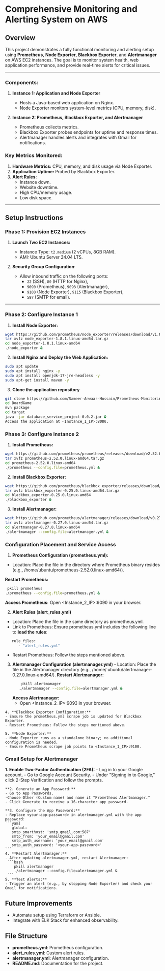 # Comprehensive Monitoring and Alerting System on AWS

## **Overview**
This project demonstrates a fully functional monitoring and alerting setup using **Prometheus**, **Node Exporter**, **Blackbox Exporter**, and **Alertmanager** on AWS EC2 instances. The goal is to monitor system health, web application performance, and provide real-time alerts for critical issues.

---


### **Components:**
1. **Instance 1: Application and Node Exporter**
   - Hosts a Java-based web application on Nginx.
   - Node Exporter monitors system-level metrics (CPU, memory, disk).

2. **Instance 2: Prometheus, Blackbox Exporter, and Alertmanager**
   - Prometheus collects metrics.
   - Blackbox Exporter probes endpoints for uptime and response times.
   - Alertmanager handles alerts and integrates with Gmail for notifications.

### **Key Metrics Monitored:**
1. **Hardware Metrics:** CPU, memory, and disk usage via Node Exporter.
2. **Application Uptime:** Probed by Blackbox Exporter.
3. **Alert Rules:**
   - Instance down.
   - Website downtime.
   - High CPU/memory usage.
   - Low disk space.

---

## **Setup Instructions**

### **Phase 1: Provision EC2 Instances**
1. **Launch Two EC2 Instances:**
   - Instance Type: `t2.medium` (2 vCPUs, 8GB RAM).
   - AMI: Ubuntu Server 24.04 LTS.

2. **Security Group Configuration:**
   - Allow inbound traffic on the following ports:
     - `22` (SSH), `80` (HTTP for Nginx),
     - `9090` (Prometheus), `9093` (Alertmanager),
     - `9100` (Node Exporter), `9115` (Blackbox Exporter),
     - `587` (SMTP for email).

---

### **Phase 2: Configure Instance 1**

 1. **Install Node Exporter:**
   ```bash
   wget https://github.com/prometheus/node_exporter/releases/download/v1.8.1/node_exporter-1.8.1.linux-amd64.tar.gz
   tar xvfz node_exporter-1.8.1.linux-amd64.tar.gz
   cd node_exporter-1.8.1.linux-amd64
   ./node_exporter &
   ```
 2. **Install Nginx and Deploy the Web Application:**
   ```bash
   sudo apt update
   sudo apt install nginx -y
   sudo apt install openjdk-17-jre-headless -y
   sudo apt-get install maven -y
   ```
 3. **Clone the application repository**
   ```bash
   git clone https://github.com/Sameer-Anwaar-Hussain/Prometheus-Monitoring.git
   cd BoardGame
   mvn package
   cd target
   java -jar database_service_project-0.0.2.jar &
   Access the application at <Instance_1_IP>:8080.
   ```

### **Phase 3: Configure Instance 2**

   1. **Install Prometheus:**
   ```bash
   wget https://github.com/prometheus/prometheus/releases/download/v2.52.0/prometheus-2.52.0.linux-amd64.tar.gz
   tar xvfz prometheus-2.52.0.linux-amd64.tar.gz
   cd prometheus-2.52.0.linux-amd64
   ./prometheus --config.file=prometheus.yml &
   ```
   2. **Install Blackbox Exporter:**
   ```bash
   wget https://github.com/prometheus/blackbox_exporter/releases/download/v0.25.0/blackbox_exporter-0.25.0.linux-amd64.tar.gz
   tar xvfz blackbox_exporter-0.25.0.linux-amd64.tar.gz
   cd blackbox_exporter-0.25.0.linux-amd64
   ./blackbox_exporter &
   ```
   3. **Install Alertmanager:**
   ```bash
   wget https://github.com/prometheus/alertmanager/releases/download/v0.27.0/alertmanager-0.27.0.linux-amd64.tar.gz
   tar xvfz alertmanager-0.27.0.linux-amd64.tar.gz
   cd alertmanager-0.27.0.linux-amd64
   ./alertmanager --config.file=alertmanager.yml &
   ```

   ### **Configuration Placement and Service Access**
   1. **Prometheus Configuration (prometheus.yml):**

   - Location: Place the file in the directory where Prometheus binary    resides (e.g., /home/ubuntu/prometheus-2.52.0.linux-amd64/).

   **Restart Prometheus:**
   ```bash
    pkill prometheus
   ./prometheus --config.file=prometheus.yml &
   ```
   **Access Prometheus:**
   Open <Instance_2_IP>:9090 in your browser.

   2. **Alert Rules (alert_rules.yml)**
  - Location: Place the file in the same directory as prometheus.yml.
  - Link to Prometheus: Ensure prometheus.yml includes the following line to **load the rules:**
   ```bash
      rule_files:
         - "alert_rules.yml"
   ```
   - Restart Prometheus: Follow the steps mentioned above.

   3. **Alertmanager Configuration (alertmanager.yml)**
    - Location: Place the file in the Alertmanager directory (e.g., /home/  ubuntu/alertmanager-0.27.0.linux-amd64/).
      **Restart Alertmanager:**
      ```bash
          pkill alertmanager
         ./alertmanager --config.file=alertmanager.yml &
      ```
      **Access Alertmanager:**
      - Open <Instance_2_IP>:9093 in your browser.


    4. **Blackbox Exporter Configuration:**
    - Ensure the prometheus.yml scrape job is updated for Blackbox Exporter.
    - Restart Prometheus: Follow the steps mentioned above.
  
    5. **Node Exporter:**
    - Node Exporter runs as a standalone binary; no additional configuration is needed.
    - Ensure Prometheus scrape job points to <Instance_1_IP>:9100.



   ### **Gmail Setup for Alertmanager**
   
   **1. Enable Two-Factor Authentication (2FA):**
    - Log in to your Google account.
    - Go to Google Account Security.
    - Under "Signing in to Google," click 2-Step Verification and follow the prompts.

    **2. Generate an App Password:**
    - Go to App Passwords.
    -Choose Other (Custom name) and name it "Prometheus Alertmanager."
    - Click Generate to receive a 16-character app password.

    **3. Configure the App Password:**
    - Replace <your-app-password> in alertmanager.yml with the app password:
    ```yaml
       global:
       smtp_smarthost: 'smtp.gmail.com:587'
       smtp_from: 'your_email@gmail.com'
       smtp_auth_username: 'your_email@gmail.com'
       smtp_auth_password: '<your-app-password>'
    ```
    4. **Restart Alertmanager:**
    - After updating alertmanager.yml, restart Alertmanager:
     ```bash
        pkill alertmanager
        ./alertmanager --config.file=alertmanager.yml &
     ```
    5. **Test Alerts:**
    - Trigger an alert (e.g., by stopping Node Exporter) and check your Gmail for notifications.


## Future Improvements
- Automate setup using Terraform or Ansible.
- Integrate with ELK Stack for enhanced observability.

## File Structure
- **prometheus.yml**: Prometheus configuration.
- **alert_rules.yml**: Custom alert rules.
- **alertmanager.yml**: Alertmanager configuration.
- **README.md**: Documentation for the project.
   
